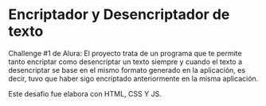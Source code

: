 # Encriptador y Desencriptador de texto

Challenge #1 de Alura: El proyecto trata de un programa que te permite tanto encriptar como desencriptar un texto siempre y cuando el texto a desencriptar se base 
en el mismo formato generado en la aplicación, es decir, tuvo que haber sigo encriptado anteriormente en la misma aplicación.

Este desafio fue elabora con HTML, CSS Y JS.
